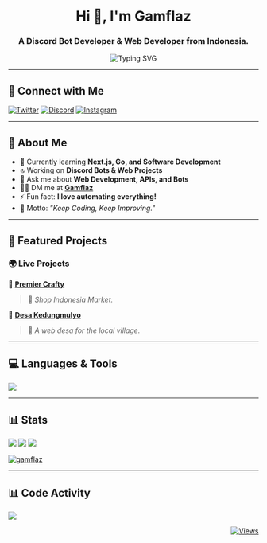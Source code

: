 <h1 align="center">Hi 👋, I'm Gamflaz</h1>
<h3 align="center">A Discord Bot Developer & Web Developer from Indonesia.</h3>

<p align="center">
    <img src="https://readme-typing-svg.herokuapp.com?font=JetBrains+Mono&pause=1000&center=true&vCenter=true&random=true&width=435&lines=Backend+Web+Developer;Discord+Bot+Developer;Software+Engineer&color=FF0000&color=FF7F00&color=FFFF00&color=00FF00&color=0000FF&color=4B0082&color=8B00FF" alt="Typing SVG" />
</p>

---

## 🔗 Connect with Me

<!-- [![GitHub](https://img.shields.io/badge/-GitHub-333?style=for-the-badge&logo=github)](https://github.com/MomoPi-Dark) -->

[![Twitter](https://img.shields.io/badge/-Twitter-000000?style=for-the-badge&logo=x&logoColor=white)](https://twitter.com/ibalkocak_)
[![Discord](https://img.shields.io/badge/Discord-5865F2?style=for-the-badge&logo=discord&logoColor=white)](https://discord.gg/vrAApc58)
[![Instagram](https://img.shields.io/badge/-Instagram-E4405F?style=for-the-badge&logo=instagram&logoColor=white)](https://www.instagram.com/ibaalkocak_/)

---

## 🚀 About Me

- 🌱 Currently learning **Next.js, Go, and Software Development**
- 🔝 Working on **Discord Bots & Web Projects**
- 💬 Ask me about **Web Development, APIs, and Bots**
- 👨‍💻 DM me at **[Gamflaz](https://www.instagram.com/ibaalkocak_/)**
- ⚡ Fun fact: **I love automating everything!**
- 🎯 Motto: _"Keep Coding, Keep Improving."_

---

## 🚀 Featured Projects

### 🌍 Live Projects

🔗 **[Premier Crafty](https://www.premier-crafty.my.id/)**

> 🛒 _Shop Indonesia Market._

🔗 **[Desa Kedungmulyo](https://desakedungmulyo.vercel.app/)**

> 🌾 _A web desa for the local village._

---

## 💻 Languages & Tools

<p align="start">
  <img src="https://skillicons.dev/icons?i=vscode,docker,androidstudio,idea,js,ts,go,nextjs,cpp,dart,flutter,java,python,github&theme=dark">
</p>

---

## 📊 Stats

![](https://github-readme-stats.vercel.app/api?username=MomoPi-Dark&theme=tokyonight&hide_border=true&include_all_commits=false&count_private=false)
![](https://github-readme-streak-stats.herokuapp.com/?user=MomoPi-Dark&theme=tokyonight&hide_border=true)
![](https://github-readme-stats.vercel.app/api/top-langs/?username=MomoPi-Dark&theme=tokyonight&hide_border=true&include_all_commits=false&count_private=false&layout=compact)

<p align="left">
    <a href="https://github.com/ryo-ma/github-profile-trophy">
        <img src="https://github-profile-trophy.vercel.app/?username=momopi-dark&theme=onedark" alt="gamflaz" />
    </a>
</p>

---

## 📊 Code Activity

<p>
    <a href="https://wakatime.com">
        <img src="https://wakatime.com/share/@1613dde9-c8f6-48d2-af00-7e1a7a4183f9/73473456-a66b-4a0f-82e9-bfea5a1756bc.png" />
    </a>
</p>

<div align="end">
  <a href="https://github.com/MomoPi-Dark">
      <img src="https://komarev.com/ghpvc/?username=MomoPi-Dark&label=VIEWS&style=for-the-badge&color=orange" alt="Views">
  </a>
</div>
